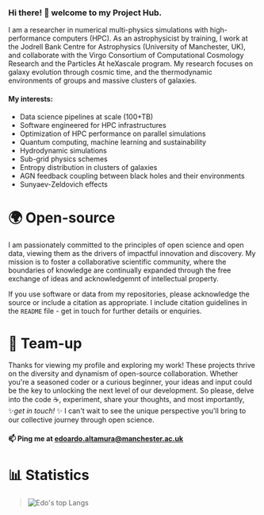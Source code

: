 ### Hi there! 👋 welcome to my Project Hub. 

I am a researcher in numerical multi-physics simulations with high-performance computers (HPC). As an astrophysicist by training, I work at the Jodrell Bank Centre for Astrophysics (University of Manchester, UK), and collaborate with the Virgo Consortium of Computational Cosmology Research and the Particles At heXascale program. My research focuses on galaxy evolution through cosmic time, and the thermodynamic environments of groups and massive clusters of galaxies.

#### My interests:
- Data science pipelines at scale (100+TB)
- Software engineered for HPC infrastructures
- Optimization of HPC performance on parallel simulations
- Quantum computing, machine learning and sustainability
- Hydrodynamic simulations
- Sub-grid physics schemes
- Entropy distribution in clusters of galaxies
- AGN feedback coupling between black holes and their environments
- Sunyaev-Zeldovich effects

# 🌍 Open-source
I am passionately committed to the principles of open science and open data, viewing them as the drivers of impactful innovation and discovery. My mission is to foster a collaborative scientific community, where the boundaries of knowledge are continually expanded through the free exchange of ideas and acknowledgemnt of intellectual property.

If you use software or data from my repositories, please acknowledge the source or include a citation as appropriate. I include citation guidelines in the `README` file - get in touch for further details or enquiries.

# 🤝 Team-up 
Thanks for viewing my profile and exploring my work! These projects thrive on the diversity and dynamism of open-source collaboration. Whether you're a seasoned coder or a curious beginner, your ideas and input could be the key to unlocking the next level of our development. So please, delve into the code ☕, experiment, share your thoughts, and most importantly, ✨*get in touch!* ✨ I can't wait to see the unique perspective you'll bring to our collective journey through open science.

#### 📫 Ping me at <edoardo.altamura@manchester.ac.uk>
#
# 📊 Statistics
> ![Edo's top Langs](https://github-readme-stats.vercel.app/api/top-langs/?username=edoaltamura&layout=compact)
